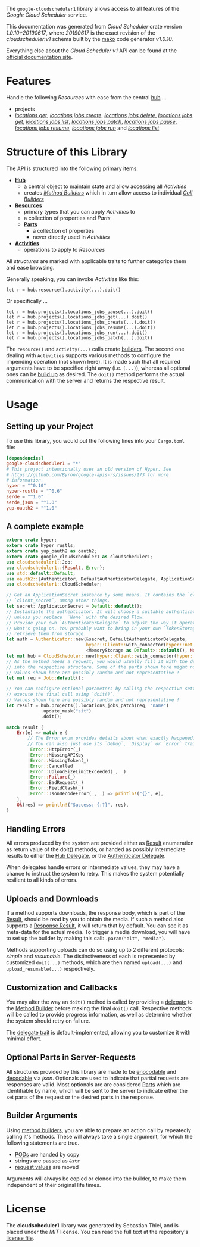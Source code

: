<!---
DO NOT EDIT !
This file was generated automatically from 'src/mako/api/README.md.mako'
DO NOT EDIT !
-->
The `google-cloudscheduler1` library allows access to all features of the *Google Cloud Scheduler* service.

This documentation was generated from *Cloud Scheduler* crate version *1.0.10+20190617*, where *20190617* is the exact revision of the *cloudscheduler:v1* schema built by the [mako](http://www.makotemplates.org/) code generator *v1.0.10*.

Everything else about the *Cloud Scheduler* *v1* API can be found at the
[official documentation site](https://cloud.google.com/scheduler/).
# Features

Handle the following *Resources* with ease from the central [hub](https://docs.rs/google-cloudscheduler1/1.0.10+20190617/google_cloudscheduler1/struct.CloudScheduler.html) ... 

* projects
 * [*locations get*](https://docs.rs/google-cloudscheduler1/1.0.10+20190617/google_cloudscheduler1/struct.ProjectLocationGetCall.html), [*locations jobs create*](https://docs.rs/google-cloudscheduler1/1.0.10+20190617/google_cloudscheduler1/struct.ProjectLocationJobCreateCall.html), [*locations jobs delete*](https://docs.rs/google-cloudscheduler1/1.0.10+20190617/google_cloudscheduler1/struct.ProjectLocationJobDeleteCall.html), [*locations jobs get*](https://docs.rs/google-cloudscheduler1/1.0.10+20190617/google_cloudscheduler1/struct.ProjectLocationJobGetCall.html), [*locations jobs list*](https://docs.rs/google-cloudscheduler1/1.0.10+20190617/google_cloudscheduler1/struct.ProjectLocationJobListCall.html), [*locations jobs patch*](https://docs.rs/google-cloudscheduler1/1.0.10+20190617/google_cloudscheduler1/struct.ProjectLocationJobPatchCall.html), [*locations jobs pause*](https://docs.rs/google-cloudscheduler1/1.0.10+20190617/google_cloudscheduler1/struct.ProjectLocationJobPauseCall.html), [*locations jobs resume*](https://docs.rs/google-cloudscheduler1/1.0.10+20190617/google_cloudscheduler1/struct.ProjectLocationJobResumeCall.html), [*locations jobs run*](https://docs.rs/google-cloudscheduler1/1.0.10+20190617/google_cloudscheduler1/struct.ProjectLocationJobRunCall.html) and [*locations list*](https://docs.rs/google-cloudscheduler1/1.0.10+20190617/google_cloudscheduler1/struct.ProjectLocationListCall.html)




# Structure of this Library

The API is structured into the following primary items:

* **[Hub](https://docs.rs/google-cloudscheduler1/1.0.10+20190617/google_cloudscheduler1/struct.CloudScheduler.html)**
    * a central object to maintain state and allow accessing all *Activities*
    * creates [*Method Builders*](https://docs.rs/google-cloudscheduler1/1.0.10+20190617/google_cloudscheduler1/trait.MethodsBuilder.html) which in turn
      allow access to individual [*Call Builders*](https://docs.rs/google-cloudscheduler1/1.0.10+20190617/google_cloudscheduler1/trait.CallBuilder.html)
* **[Resources](https://docs.rs/google-cloudscheduler1/1.0.10+20190617/google_cloudscheduler1/trait.Resource.html)**
    * primary types that you can apply *Activities* to
    * a collection of properties and *Parts*
    * **[Parts](https://docs.rs/google-cloudscheduler1/1.0.10+20190617/google_cloudscheduler1/trait.Part.html)**
        * a collection of properties
        * never directly used in *Activities*
* **[Activities](https://docs.rs/google-cloudscheduler1/1.0.10+20190617/google_cloudscheduler1/trait.CallBuilder.html)**
    * operations to apply to *Resources*

All *structures* are marked with applicable traits to further categorize them and ease browsing.

Generally speaking, you can invoke *Activities* like this:

```Rust,ignore
let r = hub.resource().activity(...).doit()
```

Or specifically ...

```ignore
let r = hub.projects().locations_jobs_pause(...).doit()
let r = hub.projects().locations_jobs_get(...).doit()
let r = hub.projects().locations_jobs_create(...).doit()
let r = hub.projects().locations_jobs_resume(...).doit()
let r = hub.projects().locations_jobs_run(...).doit()
let r = hub.projects().locations_jobs_patch(...).doit()
```

The `resource()` and `activity(...)` calls create [builders][builder-pattern]. The second one dealing with `Activities` 
supports various methods to configure the impending operation (not shown here). It is made such that all required arguments have to be 
specified right away (i.e. `(...)`), whereas all optional ones can be [build up][builder-pattern] as desired.
The `doit()` method performs the actual communication with the server and returns the respective result.

# Usage

## Setting up your Project

To use this library, you would put the following lines into your `Cargo.toml` file:

```toml
[dependencies]
google-cloudscheduler1 = "*"
# This project intentionally uses an old version of Hyper. See
# https://github.com/Byron/google-apis-rs/issues/173 for more
# information.
hyper = "^0.10"
hyper-rustls = "^0.6"
serde = "^1.0"
serde_json = "^1.0"
yup-oauth2 = "^1.0"
```

## A complete example

```Rust
extern crate hyper;
extern crate hyper_rustls;
extern crate yup_oauth2 as oauth2;
extern crate google_cloudscheduler1 as cloudscheduler1;
use cloudscheduler1::Job;
use cloudscheduler1::{Result, Error};
use std::default::Default;
use oauth2::{Authenticator, DefaultAuthenticatorDelegate, ApplicationSecret, MemoryStorage};
use cloudscheduler1::CloudScheduler;

// Get an ApplicationSecret instance by some means. It contains the `client_id` and 
// `client_secret`, among other things.
let secret: ApplicationSecret = Default::default();
// Instantiate the authenticator. It will choose a suitable authentication flow for you, 
// unless you replace  `None` with the desired Flow.
// Provide your own `AuthenticatorDelegate` to adjust the way it operates and get feedback about 
// what's going on. You probably want to bring in your own `TokenStorage` to persist tokens and
// retrieve them from storage.
let auth = Authenticator::new(&secret, DefaultAuthenticatorDelegate,
                              hyper::Client::with_connector(hyper::net::HttpsConnector::new(hyper_rustls::TlsClient::new())),
                              <MemoryStorage as Default>::default(), None);
let mut hub = CloudScheduler::new(hyper::Client::with_connector(hyper::net::HttpsConnector::new(hyper_rustls::TlsClient::new())), auth);
// As the method needs a request, you would usually fill it with the desired information
// into the respective structure. Some of the parts shown here might not be applicable !
// Values shown here are possibly random and not representative !
let mut req = Job::default();

// You can configure optional parameters by calling the respective setters at will, and
// execute the final call using `doit()`.
// Values shown here are possibly random and not representative !
let result = hub.projects().locations_jobs_patch(req, "name")
             .update_mask("sit")
             .doit();

match result {
    Err(e) => match e {
        // The Error enum provides details about what exactly happened.
        // You can also just use its `Debug`, `Display` or `Error` traits
         Error::HttpError(_)
        |Error::MissingAPIKey
        |Error::MissingToken(_)
        |Error::Cancelled
        |Error::UploadSizeLimitExceeded(_, _)
        |Error::Failure(_)
        |Error::BadRequest(_)
        |Error::FieldClash(_)
        |Error::JsonDecodeError(_, _) => println!("{}", e),
    },
    Ok(res) => println!("Success: {:?}", res),
}

```
## Handling Errors

All errors produced by the system are provided either as [Result](https://docs.rs/google-cloudscheduler1/1.0.10+20190617/google_cloudscheduler1/enum.Result.html) enumeration as return value of 
the doit() methods, or handed as possibly intermediate results to either the 
[Hub Delegate](https://docs.rs/google-cloudscheduler1/1.0.10+20190617/google_cloudscheduler1/trait.Delegate.html), or the [Authenticator Delegate](https://docs.rs/yup-oauth2/*/yup_oauth2/trait.AuthenticatorDelegate.html).

When delegates handle errors or intermediate values, they may have a chance to instruct the system to retry. This 
makes the system potentially resilient to all kinds of errors.

## Uploads and Downloads
If a method supports downloads, the response body, which is part of the [Result](https://docs.rs/google-cloudscheduler1/1.0.10+20190617/google_cloudscheduler1/enum.Result.html), should be
read by you to obtain the media.
If such a method also supports a [Response Result](https://docs.rs/google-cloudscheduler1/1.0.10+20190617/google_cloudscheduler1/trait.ResponseResult.html), it will return that by default.
You can see it as meta-data for the actual media. To trigger a media download, you will have to set up the builder by making
this call: `.param("alt", "media")`.

Methods supporting uploads can do so using up to 2 different protocols: 
*simple* and *resumable*. The distinctiveness of each is represented by customized 
`doit(...)` methods, which are then named `upload(...)` and `upload_resumable(...)` respectively.

## Customization and Callbacks

You may alter the way an `doit()` method is called by providing a [delegate](https://docs.rs/google-cloudscheduler1/1.0.10+20190617/google_cloudscheduler1/trait.Delegate.html) to the 
[Method Builder](https://docs.rs/google-cloudscheduler1/1.0.10+20190617/google_cloudscheduler1/trait.CallBuilder.html) before making the final `doit()` call. 
Respective methods will be called to provide progress information, as well as determine whether the system should 
retry on failure.

The [delegate trait](https://docs.rs/google-cloudscheduler1/1.0.10+20190617/google_cloudscheduler1/trait.Delegate.html) is default-implemented, allowing you to customize it with minimal effort.

## Optional Parts in Server-Requests

All structures provided by this library are made to be [enocodable](https://docs.rs/google-cloudscheduler1/1.0.10+20190617/google_cloudscheduler1/trait.RequestValue.html) and 
[decodable](https://docs.rs/google-cloudscheduler1/1.0.10+20190617/google_cloudscheduler1/trait.ResponseResult.html) via *json*. Optionals are used to indicate that partial requests are responses 
are valid.
Most optionals are are considered [Parts](https://docs.rs/google-cloudscheduler1/1.0.10+20190617/google_cloudscheduler1/trait.Part.html) which are identifiable by name, which will be sent to 
the server to indicate either the set parts of the request or the desired parts in the response.

## Builder Arguments

Using [method builders](https://docs.rs/google-cloudscheduler1/1.0.10+20190617/google_cloudscheduler1/trait.CallBuilder.html), you are able to prepare an action call by repeatedly calling it's methods.
These will always take a single argument, for which the following statements are true.

* [PODs][wiki-pod] are handed by copy
* strings are passed as `&str`
* [request values](https://docs.rs/google-cloudscheduler1/1.0.10+20190617/google_cloudscheduler1/trait.RequestValue.html) are moved

Arguments will always be copied or cloned into the builder, to make them independent of their original life times.

[wiki-pod]: http://en.wikipedia.org/wiki/Plain_old_data_structure
[builder-pattern]: http://en.wikipedia.org/wiki/Builder_pattern
[google-go-api]: https://github.com/google/google-api-go-client

# License
The **cloudscheduler1** library was generated by Sebastian Thiel, and is placed 
under the *MIT* license.
You can read the full text at the repository's [license file][repo-license].

[repo-license]: https://github.com/Byron/google-apis-rsblob/master/LICENSE.md
